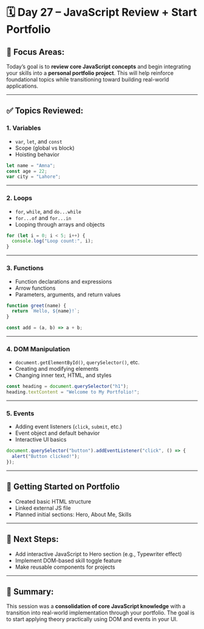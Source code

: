 # 🗓 Day 27 – JavaScript Review + Start Portfolio

## 🧠 Focus Areas:

Today’s goal is to **review core JavaScript concepts** and begin integrating your skills into a **personal portfolio project**. This will help reinforce foundational topics while transitioning toward building real-world applications.

---

## ✅ Topics Reviewed:

### 1. **Variables**
- `var`, `let`, and `const`
- Scope (global vs block)
- Hoisting behavior

```js
let name = "Amna";
const age = 22;
var city = "Lahore";
```

---

### 2. **Loops**
- `for`, `while`, and `do...while`
- `for...of` and `for...in`
- Looping through arrays and objects

```js
for (let i = 0; i < 5; i++) {
  console.log("Loop count:", i);
}
```

---

### 3. **Functions**
- Function declarations and expressions
- Arrow functions
- Parameters, arguments, and return values

```js
function greet(name) {
  return `Hello, ${name}!`;
}

const add = (a, b) => a + b;
```

---

### 4. **DOM Manipulation**
- `document.getElementById()`, `querySelector()`, etc.
- Creating and modifying elements
- Changing inner text, HTML, and styles

```js
const heading = document.querySelector("h1");
heading.textContent = "Welcome to My Portfolio!";
```

---

### 5. **Events**
- Adding event listeners (`click`, `submit`, etc.)
- Event object and default behavior
- Interactive UI basics

```js
document.querySelector("button").addEventListener("click", () => {
  alert("Button clicked!");
});
```

---

## 🚀 Getting Started on Portfolio

- Created basic HTML structure
- Linked external JS file
- Planned initial sections: Hero, About Me, Skills

---

## 🔁 Next Steps:

- Add interactive JavaScript to Hero section (e.g., Typewriter effect)
- Implement DOM-based skill toggle feature
- Make reusable components for projects

---

## 📌 Summary:

This session was a **consolidation of core JavaScript knowledge** with a transition into real-world implementation through your portfolio. The goal is to start applying theory practically using DOM and events in your UI.

